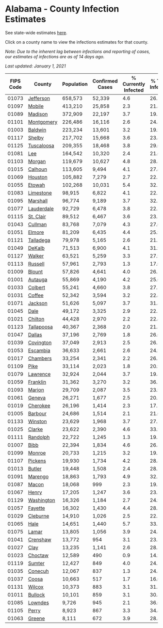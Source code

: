# Alabama - County Infection Estimates

See state-wide estimates [here](/infections/us-al).

Click on a county name to view the infections estimates for that county.

*Note: Due to the inherent lag between infections and reporting of cases, our estimates of infections are as of 14 days ago.*

*Last updated: January 1, 2021*

|   FIPS Code |                   County |   Population |   Confirmed Cases |   % Currently Infected |   % Total Infected |
|-------------|--------------------------|--------------|-------------------|------------------------|--------------------|
|       01073 |   [Jefferson](jefferson) |      658,573 |            52,339 |                    4.6 |               26.2 |
|       01097 |         [Mobile](mobile) |      413,210 |            25,858 |                    2.3 |               21.8 |
|       01089 |       [Madison](madison) |      372,909 |            22,197 |                    3.7 |               19.5 |
|       01101 | [Montgomery](montgomery) |      226,486 |            16,116 |                    2.6 |               24.8 |
|       01003 |       [Baldwin](baldwin) |      223,234 |            13,601 |                    3.2 |               19.9 |
|       01117 |         [Shelby](shelby) |      217,702 |            15,668 |                    3.6 |               23.8 |
|       01125 | [Tuscaloosa](tuscaloosa) |      209,355 |            18,468 |                    3.8 |               29.0 |
|       01081 |               [Lee](lee) |      164,542 |            10,320 |                    2.4 |               21.6 |
|       01103 |         [Morgan](morgan) |      119,679 |            10,627 |                    4.8 |               28.8 |
|       01015 |       [Calhoun](calhoun) |      113,605 |             9,494 |                    4.1 |               27.4 |
|       01069 |       [Houston](houston) |      105,882 |             7,279 |                    2.7 |               22.2 |
|       01055 |         [Etowah](etowah) |      102,268 |            10,031 |                    5.4 |               32.1 |
|       01083 |   [Limestone](limestone) |       98,915 |             6,822 |                    4.1 |               22.2 |
|       01095 |     [Marshall](marshall) |       96,774 |             9,189 |                    3.7 |               32.2 |
|       01077 | [Lauderdale](lauderdale) |       92,729 |             6,478 |                    3.8 |               22.1 |
|       01115 |   [St. Clair](st.-clair) |       89,512 |             6,467 |                    3.6 |               23.7 |
|       01043 |       [Cullman](cullman) |       83,768 |             7,079 |                    4.3 |               27.0 |
|       01051 |         [Elmore](elmore) |       81,209 |             6,435 |                    4.4 |               25.9 |
|       01121 |   [Talladega](talladega) |       79,978 |             5,165 |                    2.6 |               21.2 |
|       01049 |         [DeKalb](dekalb) |       71,513 |             6,900 |                    4.1 |               31.9 |
|       01127 |         [Walker](walker) |       63,521 |             5,259 |                    3.3 |               27.9 |
|       01113 |       [Russell](russell) |       57,961 |             2,793 |                    1.3 |               17.0 |
|       01009 |         [Blount](blount) |       57,826 |             4,641 |                    4.0 |               26.1 |
|       01001 |       [Autauga](autauga) |       55,869 |             4,190 |                    4.2 |               25.0 |
|       01033 |       [Colbert](colbert) |       55,241 |             4,660 |                    3.8 |               27.5 |
|       01031 |         [Coffee](coffee) |       52,342 |             3,594 |                    3.2 |               22.4 |
|       01071 |       [Jackson](jackson) |       51,626 |             5,097 |                    3.7 |               31.8 |
|       01045 |             [Dale](dale) |       49,172 |             3,325 |                    2.9 |               22.2 |
|       01021 |       [Chilton](chilton) |       44,428 |             2,970 |                    2.2 |               22.4 |
|       01123 | [Tallapoosa](tallapoosa) |       40,367 |             2,368 |                    2.0 |               21.3 |
|       01047 |         [Dallas](dallas) |       37,196 |             2,769 |                    1.8 |               26.6 |
|       01039 |   [Covington](covington) |       37,049 |             2,913 |                    2.5 |               26.2 |
|       01053 |     [Escambia](escambia) |       36,633 |             2,661 |                    2.6 |               24.9 |
|       01017 |     [Chambers](chambers) |       33,254 |             2,341 |                    2.2 |               26.1 |
|       01109 |             [Pike](pike) |       33,114 |             2,023 |                    1.8 |               20.9 |
|       01079 |     [Lawrence](lawrence) |       32,924 |             2,044 |                    3.7 |               19.8 |
|       01059 |     [Franklin](franklin) |       31,362 |             3,270 |                    3.2 |               36.2 |
|       01093 |         [Marion](marion) |       29,709 |             2,087 |                    3.5 |               23.9 |
|       01061 |         [Geneva](geneva) |       26,271 |             1,677 |                    2.5 |               20.2 |
|       01019 |     [Cherokee](cherokee) |       26,196 |             1,414 |                    2.3 |               17.7 |
|       01005 |       [Barbour](barbour) |       24,686 |             1,514 |                    2.1 |               21.0 |
|       01133 |       [Winston](winston) |       23,629 |             1,968 |                    3.7 |               27.2 |
|       01025 |         [Clarke](clarke) |       23,622 |             2,390 |                    4.6 |               33.9 |
|       01111 |     [Randolph](randolph) |       22,722 |             1,245 |                    1.3 |               19.2 |
|       01007 |             [Bibb](bibb) |       22,394 |             1,834 |                    4.6 |               26.8 |
|       01099 |         [Monroe](monroe) |       20,733 |             1,215 |                    3.2 |               19.5 |
|       01107 |       [Pickens](pickens) |       19,930 |             1,734 |                    4.2 |               28.8 |
|       01013 |         [Butler](butler) |       19,448 |             1,508 |                    2.4 |               28.1 |
|       01091 |       [Marengo](marengo) |       18,863 |             1,793 |                    4.9 |               32.2 |
|       01087 |           [Macon](macon) |       18,068 |               999 |                    2.3 |               19.1 |
|       01067 |           [Henry](henry) |       17,205 |             1,247 |                    3.6 |               23.5 |
|       01129 | [Washington](washington) |       16,326 |             1,184 |                    2.7 |               24.9 |
|       01057 |       [Fayette](fayette) |       16,302 |             1,430 |                    4.4 |               28.3 |
|       01029 |     [Cleburne](cleburne) |       14,910 |             1,026 |                    2.5 |               22.2 |
|       01065 |             [Hale](hale) |       14,651 |             1,440 |                    5.7 |               33.7 |
|       01075 |           [Lamar](lamar) |       13,805 |             1,056 |                    3.9 |               24.8 |
|       01041 |     [Crenshaw](crenshaw) |       13,772 |               954 |                    3.1 |               23.5 |
|       01027 |             [Clay](clay) |       13,235 |             1,141 |                    2.6 |               28.5 |
|       01023 |       [Choctaw](choctaw) |       12,589 |               490 |                    0.9 |               14.9 |
|       01119 |         [Sumter](sumter) |       12,427 |               849 |                    4.0 |               24.7 |
|       01035 |       [Conecuh](conecuh) |       12,067 |               837 |                    1.3 |               24.8 |
|       01037 |           [Coosa](coosa) |       10,663 |               517 |                    1.7 |               16.0 |
|       01131 |         [Wilcox](wilcox) |       10,373 |               883 |                    3.1 |               31.3 |
|       01011 |       [Bullock](bullock) |       10,101 |               859 |                    3.1 |               30.8 |
|       01085 |       [Lowndes](lowndes) |        9,726 |               945 |                    2.1 |               36.6 |
|       01105 |           [Perry](perry) |        8,923 |               867 |                    3.3 |               34.4 |
|       01063 |         [Greene](greene) |        8,111 |               672 |                    3.9 |               28.8 |